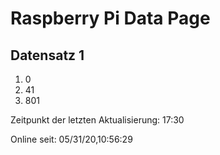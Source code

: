 
# Raspberry Pi Data Page
## Datensatz 1
1. 0
2. 41
3. 801

Zeitpunkt der letzten Aktualisierung: 17:30

Online seit: 05/31/20,10:56:29
    